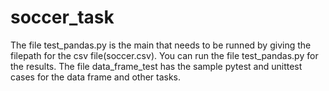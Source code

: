 # soccer_task

The file test_pandas.py is the main that needs to be runned by giving the filepath for the csv file(soccer.csv). 
You can run the file test_pandas.py for the results.
The file data_frame_test has the sample pytest and unittest cases for the data frame and other tasks. 
